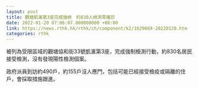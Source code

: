 ```yaml
---
layout: post
title: 觀塘凱滙第3座完成強檢　約830人檢測零確診
date: 2022-01-20 07:06:07.000000000 +08:00
link: https://news.rthk.hk/rthk/ch/component/k2/1629669-20220120.htm
categories: rthk
---
```


被列為受限區域的觀塘協和街33號凱滙第3座，完成強制檢測行動，約830名居民接受檢測，沒有發現陽性檢測個案。

政府派員到訪約490戶，約155戶沒人應門，包括可能已經接受檢疫或隔離的住戶，會採取措施跟進。
